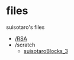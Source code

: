 # files
suisotaro's files

- [/RSA](https://suisotaro.github.io/files/RSA/)
- /scratch
  - [suisotaroBlocks_3](https://suisotaro.github.io/files/scratch/suisotaroBlocks_3.js)
